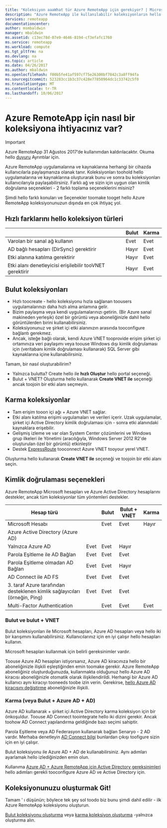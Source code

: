 ```yaml
---
title: "Koleksiyon aaaWhat tür Azure RemoteApp için gerekiyor? | Microsoft Belgeleri"
description: "Azure RemoteApp ile kullanılabilir koleksiyonların hello türleri hakkında bilgi edinin."
services: remoteapp
documentationcenter: 
author: msmbaldwin
manager: mbaldwin
ms.assetid: c13ec78d-07e9-4646-8194-cf3efafc1760
ms.service: remoteapp
ms.workload: compute
ms.tgt_pltfrm: na
ms.devlang: na
ms.topic: article
ms.date: 04/26/2017
ms.author: mbaldwin
ms.openlocfilehash: f00b5fe41af597cf75e26300bf7842c3a8ff94fa
ms.sourcegitcommit: 523283cc1b3c37c428e77850964dc1c33742c5f0
ms.translationtype: MT
ms.contentlocale: tr-TR
ms.lasthandoff: 10/06/2017
---
```

# <a name="what-kind-of-collection-do-you-need-for-azure-remoteapp"></a>Azure RemoteApp için nasıl bir koleksiyona ihtiyacınız var?
> [!IMPORTANT]
> Azure RemoteApp 31 Ağustos 2017’de kullanımdan kaldırılacaktır. Okuma hello [duyuru](https://go.microsoft.com/fwlink/?linkid=821148) Ayrıntılar için.
> 
> 

Azure RemoteApp uygulamalarına ve kaynaklarına herhangi bir cihazda kullanıcılarla paylaşmanıza olanak tanır. Koleksiyonları toohold hello uygulamalarına ve kaynaklarına oluşturarak bunu ve sonra bu koleksiyonları kullanıcılarıyla paylaşabilirsiniz. Farklı ağ ve sizin için uygun olan kimlik doğrulama seçenekleri - 2 farklı toplama seçeneklerini misiniz?

Şimdi hello farklı konuları ve Seçenekler toomake tooget hello Azure RemoteApp koleksiyonunuzun dışında en çok ihtiyaç yol. 

## <a name="quick-differences-between-hello-collection-types"></a>Hızlı farklarını hello koleksiyon türleri
|  | Bulut | Karma |
| --- | --- | --- |
| Varolan bir sanal ağ kullanın |Evet |Evet |
| AD bağlı hesapları (DirSync) gerektirir |Hayır |Evet |
| Etki alanına katılma gerektirir |Hayır |Evet |
| Etki alanı denetleyicisi erişilebilir tooVNET gerektirir |Hayır |Evet |

## <a name="cloud-collections"></a>Bulut koleksiyonları
* Hızlı toocreate - hello koleksiyonu hızla sağlanan toousers uygulamalarınızı daha hızlı alma anlamına gelir.
* Bizim paylaşma veya kendi uygulamalarınızı getirin. (Bir Azure sanal makineden yerleşik) özel bir görüntü veya aboneliğinizle dahil hello görüntülerden birini kullanabilirsiniz.
* Koleksiyonunuz ve şirket içi etki alanınızın arasında tooconfigure bağlantı gerekmez.
* Ancak, isteğe bağlı olarak, kendi Azure VNET tooprovide erişim şirket içi ortamınıza veri paylaşımı veya toouse Windows dışı kimlik doğrulaması için (veritabanı kimlik doğrulaması kullanarak) SQL Server gibi kaynaklarına içine kullanabilirsiniz.

Tamam, bir nasıl oluşturabilirim?

* Yalnızca bulutta? Create hello ile **hızlı Oluştur** hello portal seçeneği.
* Bulut + VNET? Oluşturma hello kullanarak **Create VNET ile** seçeneği ancak toojoin bir etki alanı seçmeyin.

## <a name="hybrid-collections"></a>Karma koleksiyonlar
* Tam erişim tooon içi ağı + Azure VNET sağlar.
* Etki alanı katılma erişimi uygulamaları ve verileri içerir. Uzak uygulamalar, şirket içi Active Directory kimlik doğrulaması için - sonra etki alanındaki kaynaklara erişebilir.
* Gelişmiş izleme ve var olan System Center çözümlerini ve Windows grup ilkeleri ile Yönetimi (aracılığıyla, Windows Server 2012 R2'de oluşturulan özel bir görüntü) etkinleştir
* Destek [ExpressRoute](https://azure.microsoft.com/services/expressroute/) tooconnect Azure VNET tooyour yerel VNET.

Oluşturma hello kullanarak **Create VNET ile** seçeneği ve toojoin bir etki alanı seçin.

## <a name="authentication-options"></a>Kimlik doğrulaması seçenekleri
Azure RemoteApp Microsoft hesapları ve Azure Active Directory hesaplarını destekler, ancak tüm koleksiyonlar tüm yöntemleri destekler. 

| Hesap türü |  | Bulut | Bulut + VNET | Karma |
| --- | --- | --- | --- | --- |
| Microsoft Hesabı | |Evet |Evet |Hayır |
| Azure Active Directory (Azure AD) | | | | |
| Yalnızca Azure AD |Evet |Evet |Hayır | |
| Parola Eşitleme ile AD Bağlan |Evet |Evet |Evet | |
| Parola Eşitleme olmadan AD Bağlan |Evet |Evet |Hayır | |
| AD Connect ile AD FS |Evet |Evet |Evet | |
| 3. taraf Azure tarafından desteklenen kimlik sağlayıcıları (örneğin, Ping) |Evet |Evet |Evet | |
| Multi-Factor Authentication | |Evet |Evet |Evet |

### <a name="cloud-and-cloud--vnet"></a>Bulut ve bulut + VNET
Bulut koleksiyonları ile Microsoft hesapları, Azure AD hesapları veya hello iki bir karışımını kullanabilirsiniz. Kullanıcılarınız için en iyi çalışır hello hesapları kullanın.

Microsoft hesapları kullanmak için belirli gereksinimler vardır. 

Toouse Azure AD hesapları istiyorsanız, Azure AD kiracınıza hello bir aboneliğinizle ilişkili eşleştiğinden emin toomake gerekir. Azure RemoteApp aboneliğiniz oluşturduğunuzda, kullanmakta olduğunuz hello Azure AD kiracısı aboneliğinizle otomatik olarak ilişkilendirildi. Herhangi bir Azure AD kullanıcı aynı kiracıyı tooneeds toobe izin verin. Gerekirse, [hello Azure AD kiracısını değiştirme](remoteapp-changetenant.md) aboneliğinizle ilişkili.

### <a name="hybrid-or-cloud--azure-ad--ad"></a>Karma (veya Bulut + Azure AD + AD)
Azure AD kullanarak + şirket içi Active Directory karma koleksiyon için bir önkoşuldur. Toouse AD Connect toointegrate hello iki dizini gerekir. Ancak toohow AD Connect yapılandırma geldiğinde bazı seçimi sahiptir. 

Parola Eşitleme veya AD Federasyon kullanarak bağlan Senaryo - 2 AD vardır. Merhaba denetleyin [AD Connect bilgi](../active-directory/active-directory-aadconnect.md) bunlardan çıkışı toofigure sizin için en iyi çalışır.

Bulut koleksiyonu ile Azure AD + AD de kullanabilirsiniz. Aynı adımları ayarlamak hello izlediğinizden emin olun.

Kullanıma [Azure AD + Azure RemoteApp için Active Directory gereksinimleri](remoteapp-ad.md) hello adımları gerekli tooconfigure Azure AD ve Active Directory için.

## <a name="go-create-your-collection"></a>Koleksiyonunuzu oluşturmak Git!
Tamam ' ı düşünün; böylece tek şey sol toodo biz bunu şimdi dahil edilir - ilk Azure RemoteApp koleksiyonu oluşturun.

[Bulut koleksiyonu oluşturma](remoteapp-create-cloud-deployment.md) veya [karma koleksiyon oluşturma](remoteapp-create-hybrid-deployment.md) -yalnızca oluşturma alın.

